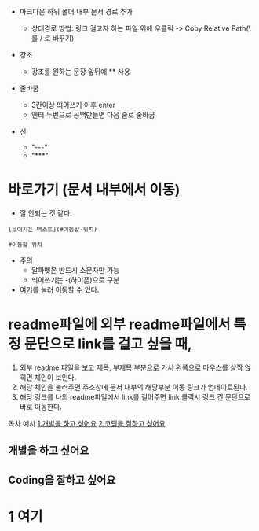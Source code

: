 - 마크다운 하위 폴더 내부 문서 경로 추가
    - 상대경로 방법: 링크 걸고자 하는 파일 위에 우클릭 -> Copy Relative Path(\ 를 / 로 바꾸기)

- 강조
    - 강조를 원하는 문장 앞뒤에 ** 사용

- 줄바꿈
    - 3칸이상 띄어쓰기 이후 enter
    - 엔터 두번으로 공백만들면 다음 줄로 줄바꿈

- 선
    - "---"
    - "***"

# 바로가기 (문서 내부에서 이동)
- 잘 안되는 것 같다.
```
[보여지는 텍스트](#이동할-위치)

#이동할 위치
```

- 주의
    - 알파벳은 반드시 소문자만 가능
    - 띄어쓰기는 -(하이픈)으로 구분
- [여기](#1-여기)를 눌러 이동할 수 있다.


# readme파일에 외부 readme파일에서 특정 문단으로 link를 걸고 싶을 때,
1. 외부 readme 파일을 보고 제목, 부제목 부분으로 가서 왼쪽으로 마우스를 살짝 얹히면 체인이 보인다.
2. 해당 체인을 눌러주면 주소창에 문서 내부의 해당부분 이동 링크가 업데이트된다.
3. 해당 링크를 나의 readme파일에서 link를 걸어주면 link 클릭시 링크 건 문단으로 바로 이동한다.

목차 예시
[1.개발을 하고 싶어요](#개발을-하고-싶어요)
[2.코딩을 잘하고 싶어요](#coding을-잘하고-싶어요)

## 개발을 하고 싶어요
## Coding을 잘하고 싶어요
# 1 여기